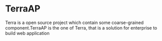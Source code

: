 # TerraAP
Terra is a open source project which contain some coarse-grained component.TerraAP is the one of Terra, that is a solution for enterprise to build web application
